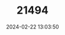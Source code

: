 ---
title: "21494"
category: "Tarsius pelengensis"
draft: false
date: 2024-02-22 13:03:50
languages:
  English: ["Peleng Island Tarsier", "Peleng Tarsier"]
---